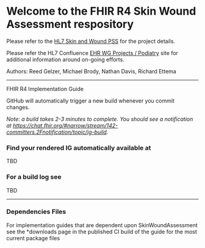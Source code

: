 
# Welcome to the FHIR R4 Skin Wound Assessment respository

Please refer to the [HL7 Skin and Wound PSS](https://confluence.hl7.org/display/CIC/Skin+and+Wound+PSS) for the project details.

Please refer the HL7 Confluence [EHR WG Projects / Podiatry](https://confluence.hl7.org/display/EHR/Podiatry) site for additional information around on-going efforts.


Authors:  Reed Gelzer, Michael Brody, Nathan Davis, Richard Ettema

-----
FHIR R4 Implementation Guide

GitHub will automatically trigger a new build whenever you commit changes.

*Note: a build takes 2-3 minutes to complete. You should see a notification at https://chat.fhir.org/#narrow/stream/142-committers.2Fnotification/topic/ig-build.*

### Find your rendered IG automatically available at

TBD

### For a build log see

TBD

---

### Dependencies Files

For implementation guides that are dependent upon SkinWoundAssessment see the *downloads page in the published CI build of the guide for the most current package files
